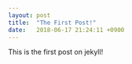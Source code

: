 ```yaml
---
layout: post
title:  "The First Post!"
date:   2018-06-17 21:24:11 +0900
---
```


This is the first post on jekyll!
